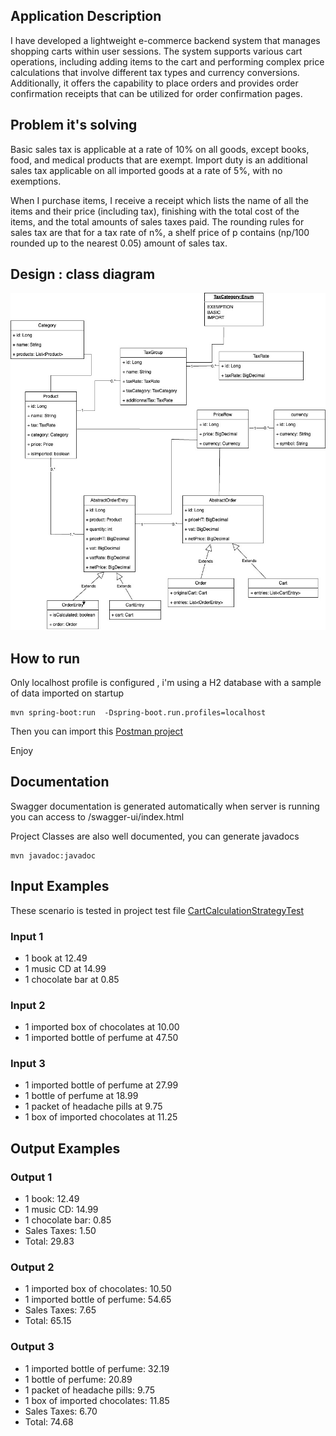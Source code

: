 ## Application Description

I have developed a lightweight e-commerce backend system that manages shopping carts within user sessions. The system supports various cart operations, including adding items to the cart and performing complex price calculations that involve different tax types and currency conversions. Additionally, it offers the capability to place orders and provides order confirmation receipts that can be utilized for order confirmation pages.

## Problem it's solving

Basic sales tax is applicable at a rate of 10% on all goods, except books, food, and medical products that are exempt. Import duty is an additional sales tax applicable on all imported goods at a rate of 5%, with no exemptions.

When I purchase items, I receive a receipt which lists the name of all the items and their price (including tax), finishing with the total cost of the items, and the total amounts of sales taxes paid. The rounding rules for sales tax are that for a tax rate of n%, a shelf price of p contains (np/100 rounded up to the nearest 0.05) amount of sales tax.


## Design : class diagram

<div align="center">
  <img src="docs/class-diagram.jpg" width="600" alt="System Architecture Diagram">
</div>

## How to run

Only localhost profile is configured , i'm using a H2 database with a sample of data imported on startup

```
mvn spring-boot:run  -Dspring-boot.run.profiles=localhost
```

Then you can import this [Postman project](docs/e-commerce-example.postman_collection.json) 

Enjoy 

## Documentation

Swagger documentation is generated automatically when server is running you can access to /swagger-ui/index.html

Project Classes are also well documented, you can generate javadocs  
```
mvn javadoc:javadoc
```

## Input Examples
These scenario is tested in project test file [CartCalculationStrategyTest](src/test/java/com/shop/strategy/CartCalculationStrategyTest.java)

### Input 1
- 1 book at 12.49
- 1 music CD at 14.99
- 1 chocolate bar at 0.85

### Input 2
- 1 imported box of chocolates at 10.00
- 1 imported bottle of perfume at 47.50

### Input 3
- 1 imported bottle of perfume at 27.99
- 1 bottle of perfume at 18.99
- 1 packet of headache pills at 9.75
- 1 box of imported chocolates at 11.25

## Output Examples

### Output 1
- 1 book: 12.49
- 1 music CD: 14.99
- 1 chocolate bar: 0.85
- Sales Taxes: 1.50
- Total: 29.83

### Output 2
- 1 imported box of chocolates: 10.50
- 1 imported bottle of perfume: 54.65
- Sales Taxes: 7.65
- Total: 65.15

### Output 3
- 1 imported bottle of perfume: 32.19
- 1 bottle of perfume: 20.89
- 1 packet of headache pills: 9.75
- 1 box of imported chocolates: 11.85
- Sales Taxes: 6.70
- Total: 74.68

